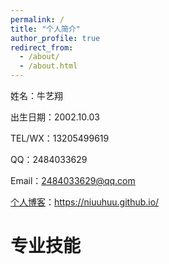 ```yaml
---
permalink: /
title: "个人简介"
author_profile: true
redirect_from: 
  - /about/
  - /about.html
---
```


姓名：牛艺翔

出生日期：2002.10.03

TEL/WX：13205499619

QQ：2484033629

Email：2484033629@qq.com

[个人博客](https://niuuhuu.github.io/)：https://niuuhuu.github.io/

# 专业技能


